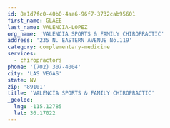 ```yaml
---
id: 8a1d7fc0-40b0-4aa6-96f7-3732cab95601
first_name: GLAEE
last_name: VALENCIA-LOPEZ
org_name: 'VALENCIA SPORTS & FAMILY CHIROPRACTIC'
address: '235 N. EASTERN AVENUE No.119'
category: complementary-medicine
services:
  - chiropractors
phone: '(702) 307-4004'
city: 'LAS VEGAS'
state: NV
zip: '89101'
title: 'VALENCIA SPORTS & FAMILY CHIROPRACTIC'
_geoloc:
  lng: -115.12785
  lat: 36.17022
---
```

